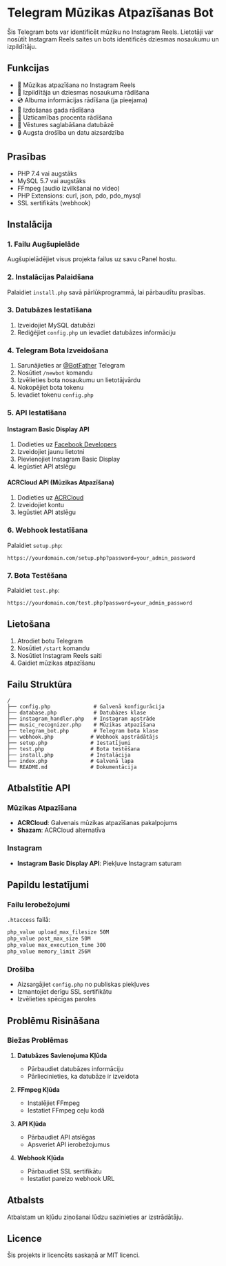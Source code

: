 # Telegram Mūzikas Atpazīšanas Bot

Šis Telegram bots var identificēt mūziku no Instagram Reels. Lietotāji var nosūtīt Instagram Reels saites un bots identificēs dziesmas nosaukumu un izpildītāju.

## Funkcijas

- 🎵 Mūzikas atpazīšana no Instagram Reels
- 🎤 Izpildītāja un dziesmas nosaukuma rādīšana
- 💿 Albuma informācijas rādīšana (ja pieejama)
- 📅 Izdošanas gada rādīšana
- 🎯 Uzticamības procenta rādīšana
- 💾 Vēstures saglabāšana datubāzē
- 🔒 Augsta drošība un datu aizsardzība

## Prasības

- PHP 7.4 vai augstāks
- MySQL 5.7 vai augstāks
- FFmpeg (audio izvilkšanai no video)
- PHP Extensions: curl, json, pdo, pdo_mysql
- SSL sertifikāts (webhook)

## Instalācija

### 1. Failu Augšupielāde

Augšupielādējiet visus projekta failus uz savu cPanel hostu.

### 2. Instalācijas Palaidšana

Palaidiet `install.php` savā pārlūkprogrammā, lai pārbaudītu prasības.

### 3. Datubāzes Iestatīšana

1. Izveidojiet MySQL datubāzi
2. Rediģējiet `config.php` un ievadiet datubāzes informāciju

### 4. Telegram Bota Izveidošana

1. Sarunājieties ar [@BotFather](https://t.me/botfather) Telegram
2. Nosūtiet `/newbot` komandu
3. Izvēlieties bota nosaukumu un lietotājvārdu
4. Nokopējiet bota tokenu
5. Ievadiet tokenu `config.php`

### 5. API Iestatīšana

#### Instagram Basic Display API
1. Dodieties uz [Facebook Developers](https://developers.facebook.com/)
2. Izveidojiet jaunu lietotni
3. Pievienojiet Instagram Basic Display
4. Iegūstiet API atslēgu

#### ACRCloud API (Mūzikas Atpazīšana)
1. Dodieties uz [ACRCloud](https://www.acrcloud.com/)
2. Izveidojiet kontu
3. Iegūstiet API atslēgu

### 6. Webhook Iestatīšana

Palaidiet `setup.php`:

```
https://yourdomain.com/setup.php?password=your_admin_password
```

### 7. Bota Testēšana

Palaidiet `test.php`:

```
https://yourdomain.com/test.php?password=your_admin_password
```

## Lietošana

1. Atrodiet botu Telegram
2. Nosūtiet `/start` komandu
3. Nosūtiet Instagram Reels saiti
4. Gaidiet mūzikas atpazīšanu

## Failu Struktūra

```
/
├── config.php              # Galvenā konfigurācija
├── database.php            # Datubāzes klase
├── instagram_handler.php   # Instagram apstrāde
├── music_recognizer.php    # Mūzikas atpazīšana
├── telegram_bot.php        # Telegram bota klase
├── webhook.php            # Webhook apstrādātājs
├── setup.php              # Iestatījumi
├── test.php               # Bota testēšana
├── install.php            # Instalācija
├── index.php              # Galvenā lapa
└── README.md              # Dokumentācija
```

## Atbalstītie API

### Mūzikas Atpazīšana
- **ACRCloud**: Galvenais mūzikas atpazīšanas pakalpojums
- **Shazam**: ACRCloud alternatīva

### Instagram
- **Instagram Basic Display API**: Piekļuve Instagram saturam

## Papildu Iestatījumi

### Failu Ierobežojumi
`.htaccess` failā:
```apache
php_value upload_max_filesize 50M
php_value post_max_size 50M
php_value max_execution_time 300
php_value memory_limit 256M
```

### Drošība
- Aizsargājiet `config.php` no publiskas piekļuves
- Izmantojiet derīgu SSL sertifikātu
- Izvēlieties spēcīgas paroles

## Problēmu Risināšana

### Biežas Problēmas

1. **Datubāzes Savienojuma Kļūda**
   - Pārbaudiet datubāzes informāciju
   - Pārliecinieties, ka datubāze ir izveidota

2. **FFmpeg Kļūda**
   - Instalējiet FFmpeg
   - Iestatiet FFmpeg ceļu kodā

3. **API Kļūda**
   - Pārbaudiet API atslēgas
   - Apsveriet API ierobežojumus

4. **Webhook Kļūda**
   - Pārbaudiet SSL sertifikātu
   - Iestatiet pareizo webhook URL

## Atbalsts

Atbalstam un kļūdu ziņošanai lūdzu sazinieties ar izstrādātāju.

## Licence

Šis projekts ir licencēts saskaņā ar MIT licenci.